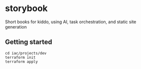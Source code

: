 # storybook
Short books for kiddo, using AI, task orchestration, and static site generation

## Getting started

```
cd iac/projects/dev
terraform init
terraform apply
```
